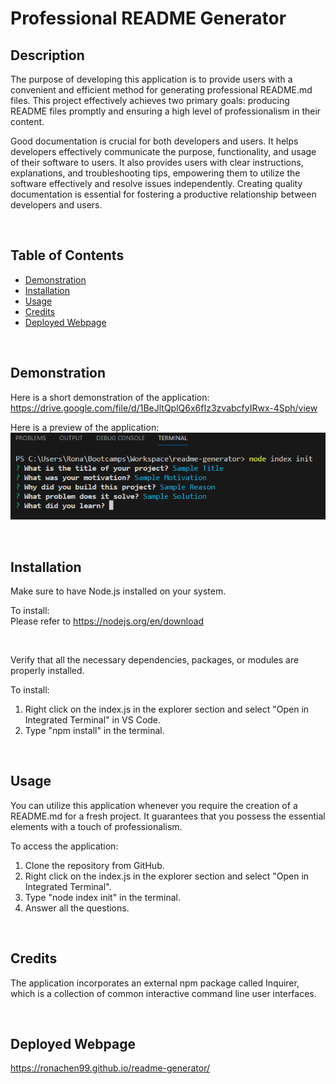 # Professional README Generator

## Description

The purpose of developing this application is to provide users with a convenient and efficient method for generating professional README.md files. This project effectively achieves two primary goals: producing README files promptly and ensuring a high level of professionalism in their content.

Good documentation is crucial for both developers and users. It helps developers effectively communicate the purpose, functionality, and usage of their software to users. It also provides users with clear instructions, explanations, and troubleshooting tips, empowering them to utilize the software effectively and resolve issues independently. Creating quality documentation is essential for fostering a productive relationship between developers and users.

<br>

## Table of Contents
  - [Demonstration](#demonstration)
  - [Installation](#installation)
  - [Usage](#usage)
  - [Credits](#credits)
  - [Deployed Webpage](#deployed-webpage)

<br>

## Demonstration

Here is a short demonstration of the application: https://drive.google.com/file/d/1BeJltQplQ6x6fIz3zvabcfyIRwx-4Sph/view

Here is a preview of the application:\
![Screenshot of the integrated terminal with inquirer prompts and answers shown](assets/images/Screenshot.png)

<br>

## Installation

Make sure to have Node.js installed on your system.

To install:\
Please refer to https://nodejs.org/en/download

<br>

Verify that all the necessary dependencies, packages, or modules are properly installed.

To install:
1. Right click on the index.js in the explorer section and select "Open in Integrated Terminal" in VS Code.
2. Type "npm install" in the terminal.

<br>

## Usage

You can utilize this application whenever you require the creation of a README.md for a fresh project. It guarantees that you possess the essential elements with a touch of professionalism.

To access the application:

1. Clone the repository from GitHub.
2. Right click on the index.js in the explorer section and select "Open in Integrated Terminal". 
3. Type "node index init" in the terminal.
4. Answer all the questions.

<br>

## Credits

The application incorporates an external npm package called Inquirer, which is a collection of common interactive command line user interfaces.

<br>

## Deployed Webpage

https://ronachen99.github.io/readme-generator/